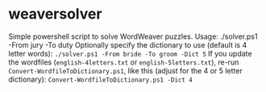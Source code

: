 ﻿# weaversolver

Simple powershell script to solve WordWeaver puzzles.
Usage: ./solver.ps1 -From jury -To duty
Optionally specify the dictionary to use (default is 4 letter words): `./solver.ps1 -From bride -To groom -Dict 5` 
If you update the wordfiles (`english-4letters.txt` or `english-5letters.txt`), re-run `Convert-WordfileToDictionary.ps1`, like this (adjust for the 4 or 5 letter dictionary): `Convert-WordfileToDictionary.ps1 -Dict 4`
